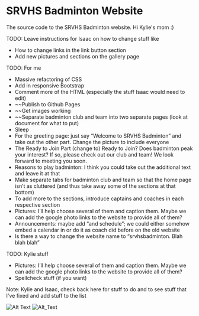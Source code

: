 # SRVHS Badminton Website
The source code to the SRVHS Badminton website.
Hi Kylie's mom :)

TODO: Leave instructions for Isaac on how to change stuff like 
- How to change links in the link button section
- Add new pictures and sections on the gallery page

TODO: For me
- Massive refactoring of CSS
- Add in responsive Bootstrap
- Comment more of the HTML (especially the stuff Isaac would need to edit)
- ~~Publish to Github Pages
- ~~Get images working
- ~~Separate badminton club and team into two separate pages (look at document for what to put)
- Sleep
- For the greeting page: just say “Welcome to SRVHS Badminton” and take out the other part. Change the picture to include everyone
- The Ready to Join Part (change to) Ready to Join? Does badminton peak your interest? If so, please check out our club and team! We look forward to meeting you soon.
- Reasons to play badminton: I think you could take out the additional text and leave it at that
- Make separate tabs for badminton club and team so that the home page isn’t as cluttered (and thus take away some of the sections at that bottom)
- To add more to the sections, introduce captains and coaches in each respective section
- Pictures: I’ll help choose several of them and caption them. Maybe we can add the google photo links to the website to provide all of them? 
- Announcements: maybe add “and schedule”; we could either somehow embed a calendar in or do it as coach did before on the old website
- Is there a way to change the website name to “srvhsbadminton. Blah blah blah”


TODO: Kylie stuff
- Pictures: I’ll help choose several of them and caption them. Maybe we can add the google photo links to the website to provide all of them? 
- Spellcheck stuff (if you want)

Note: Kylie and Isaac, check back here for stuff to do and to see stuff that I've fixed and add stuff to the list 

![Alt Text](https://pa1.narvii.com/6321/b31579ac3f5d17c535a12eb967a96c68b4970f04_hq.gif)
![Alt_Text](https://external-content.duckduckgo.com/iu/?u=https%3A%2F%2Forig00.deviantart.net%2Fbb5f%2Ff%2F2013%2F011%2F4%2Fb%2Fk_on__movie__1__gif__by_kiirochi-d5r7pjt.gif&f=1&nofb=1)
